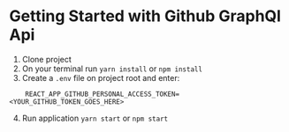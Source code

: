 # Getting Started with Github GraphQl Api

1. Clone project
2. On your terminal run `yarn install` or `npm install`
3. Create a `.env` file on project root and enter:

```
    REACT_APP_GITHUB_PERSONAL_ACCESS_TOKEN=<YOUR_GITHUB_TOKEN_GOES_HERE>
```

4. Run application `yarn start` or `npm start`
